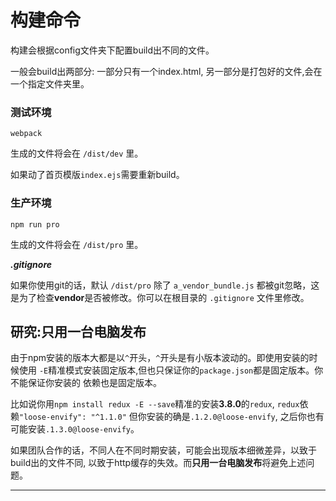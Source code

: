 # 构建命令
构建会根据config文件夹下配置build出不同的文件。

一般会build出两部分: 一部分只有一个index.html, 另一部分是打包好的文件,会在一个指定文件夹里。
### 测试环境
<!--//配置文件为 `/config/base.js`-->
```
webpack
```
生成的文件将会在 `/dist/dev` 里。

如果动了首页模版`index.ejs`需要重新build。
### 生产环境
<!--配置文件为 `/config/production.js`-->
```
npm run pro
```
生成的文件将会在 `/dist/pro` 里。


***.gitignore***

如果你使用git的话，默认 `/dist/pro` 除了 `a_vendor_bundle.js` 都被git忽略，这是为了检查**vendor**是否被修改。你可以在根目录的 `.gitignore` 文件里修改。
## 研究:只用一台电脑发布
由于npm安装的版本大都是以`^`开头，`^`开头是有小版本波动的。即使用安装的时候使用 `-E`精准模式安装固定版本,但也只保证你的`package.json`都是固定版本。你不能保证你安装的
依赖也是固定版本。

比如说你用`npm install redux -E --save`精准的安装**3.8.0**的`redux`, `redux`依赖`"loose-envify": "^1.1.0"` 但你安装的确是`.1.2.0@loose-envify`, 之后你也有可能安装`.1.3.0@loose-envify`。

如果团队合作的话，不同人在不同时期安装，可能会出现版本细微差异，以致于build出的文件不同, 以致于http缓存的失效。而**只用一台电脑发布**将避免上述问题。

-------
